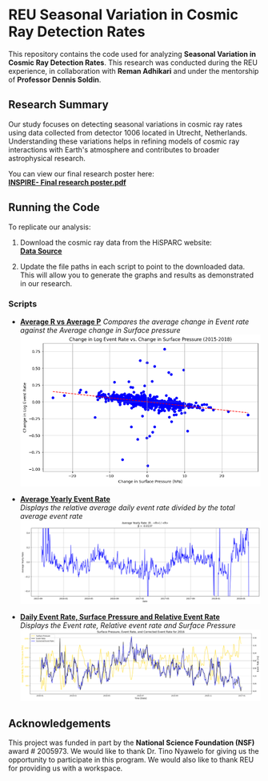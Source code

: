 # REU Seasonal Variation in Cosmic Ray Detection Rates

This repository contains the code used for analyzing **Seasonal Variation in Cosmic Ray Detection Rates**. This research was conducted during the REU experience, in collaboration with **Reman Adhikari** and under the mentorship of **Professor Dennis Soldin**.

## Research Summary

Our study focuses on detecting seasonal variations in cosmic ray rates using data collected from detector 1006 located in Utrecht, Netherlands. Understanding these variations helps in refining models of cosmic ray interactions with Earth's atmosphere and contributes to broader astrophysical research.

You can view our final research poster here:  
**[INSPIRE- Final research poster.pdf](https://github.com/AyadAlSamaray/SeasonalVariation/blob/main/Images/INSPIRE-%20Final%20research%20poster.pdf)**

## Running the Code

To replicate our analysis:

1. Download the cosmic ray data from the HiSPARC website:  
   **[Data Source](https://data.hisparc.nl/media/jsparc/data_retrieval.html)**

2. Update the file paths in each script to point to the downloaded data. This will allow you to generate the graphs and results as demonstrated in our research.

### Scripts

- **[Average R vs Average P](https://github.com/AyadAlSamaray/SeasonalVariation/blob/main/Average%20R%20vs%20Average%20P.py)** 
  _Compares the average change in Event rate against the Average change in Surface pressure_
  _![Average R vs Average P Plot](https://github.com/AyadAlSamaray/SeasonalVariation/blob/main/Images/4%20Year%20Event%20Rate%20vs%20Surface%20Pressure.png)_

- **[Average Yearly Event Rate](https://github.com/AyadAlSamaray/SeasonalVariation/blob/main/Average%20Yearly%20Event%20Rate.py)**  
  _Displays the relative average daily event rate divided by the total average event rate_
  _![Average Yearly Event Rate Plot](https://github.com/AyadAlSamaray/SeasonalVariation/blob/main/Images/4%20Year%20Average.png)_

- **[Daily Event Rate, Surface Pressure and Relative Event Rate](https://github.com/AyadAlSamaray/SeasonalVariation/blob/main/Daily%20Event%20Rate%2C%20Surface%20Pressure%20and%20Relative%20Event%20Rate.py)**  
  _Displays the Event rate, Relative event rate and Surface Pressure_ 
  _![Daily Event Rate, Surface Pressure and Relative Event Rate Plot](https://github.com/AyadAlSamaray/SeasonalVariation/blob/main/Images/Relative%20event%20rate.png)_

## Acknowledgements

This project was funded in part by the **National Science Foundation (NSF)** award # 2005973. We would like to thank Dr. Tino Nyawelo for giving us the opportunity to participate in this program. We would also like to thank REU for providing us with a workspace.
